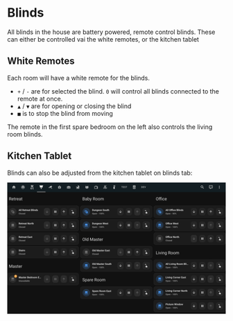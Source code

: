 # Blinds
All blinds in the house are battery powered, remote control blinds. These can either be controlled vai the white remotes, or the kitchen tablet
## White Remotes
Each room will have a white remote for the blinds.
- `+` / `-` are for selected the blind. `0` will control all blinds connected to the remote at once.
- `▲` / `▼` are for opening or closing the blind
- `■` is to stop the blind from moving

The remote in the first spare bedroom on the left also controls the living room blinds.

## Kitchen Tablet
Blinds can also be adjusted from the kitchen tablet on blinds tab:

![Tablet Screenshot](_media/screenshots/blinds.png)